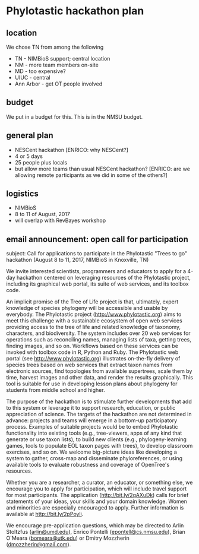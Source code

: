 # Phylotastic hackathon plan

## location

We chose TN from among the following
* TN - NIMBioS support; central location
* NM - more team members on-site
* MD - too expensive? 
* UIUC - central
* Ann Arbor - get OT people involved

## budget

We put in a budget for this.  This is in the NMSU budget. 

## general plan 

* NESCent hackathon [ENRICO: why NESCent?]
* 4 or 5 days
* 25 people plus locals
* but allow more teams than usual NESCent hackathon? [ENRICO: are we allowing remote participants as we did in some of the others?]

## logistics

* NIMBioS
* 8 to 11 of August, 2017
* will overlap with RevBayes workshop

## email announcement: open call for participation

subject: Call for applications to participate in the Phylotastic "Trees to go" hackathon (August 8 to 11, 2017, NIMBioS in Knoxville, TN)

We invite interested scientists, programmers and educators to apply for a 4-day hackathon centered on leveraging resources of the Phylotastic project, including its graphical web portal, its suite of web services, and its toolbox code.  

An implicit promise of the Tree of Life project is that, ultimately, expert knowledge of species phylogeny will be accessible and usable by everybody.  The Phylotastic project (http://www.phylotastic.org) aims to meet this challenge with a sustainable ecosystem of open web services providing access to the tree of life and related knowledge of taxonomy, characters, and biodiversity.  The system includes over 20 web services for operations such as reconciling names, managing lists of taxa, getting trees, finding images, and so on.  Workflows based on these services can be invoked with toolbox code in R, Python and Ruby.  The Phylotastic web portal (see http://www.phylotastic.org) illustrates on-the-fly delivery of species trees based on web services that extract taxon names from electronic sources, find topologies from available supertrees, scale them by time, harvest images and other data, and render the results graphically.  This tool is suitable for use in developing lesson plans about phylogeny for students from middle school and higher.  

The purpose of the hackathon is to stimulate further developments that add to this system or leverage it to support research, education, or public appreciation of science.  The targets of the hackathon are not determined in advance: projects and teams will emerge in a bottom-up participatory process.  Examples of suitable projects would be to embed Phylotastic functionality into existing tools (e.g., tree-viewers, apps of any kind that generate or use taxon lists), to build new clients (e.g., phylogeny-learning games, tools to populate EOL taxon pages with trees), to develop classroom exercises, and so on.  We welcome big-picture ideas like developing a system to gather, cross-map and disseminate phyloreferences, or using available tools to evaluate robustness and coverage of OpenTree's resources. 

Whether you are a researcher, a curator, an educator, or something else, we encourage you to apply for participation, which will include travel support for most participants.  The application (http://bit.ly/2qAXuDk) calls for brief statements of your ideas, your skills and your domain knowledge.  Women and minorities are especially encouraged to apply. Further information is available at http://bit.ly/2pPoyli. 

We encourage pre-application questions, which may be directed to Arlin Stoltzfus (arlin@umd.edu), Enrico Pontelli (epontell@cs.nmsu.edu), Brian O'Meara (bomeara@utk.edu) or Dmitry Mozzherin (dmozzherin@gmail.com).  
